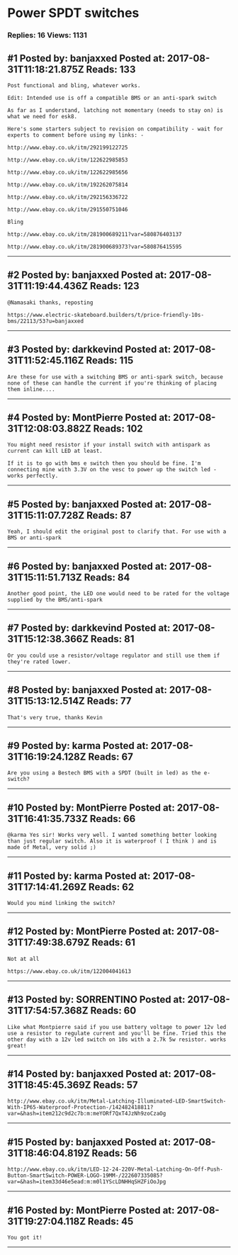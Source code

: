 # Power SPDT switches

### Replies: 16 Views: 1131

## \#1 Posted by: banjaxxed Posted at: 2017-08-31T11:18:21.875Z Reads: 133

```
Post functional and bling, whatever works.

Edit: Intended use is off a compatible BMS or an anti-spark switch

As far as I understand, latching not momentary (needs to stay on) is what we need for esk8.

Here's some starters subject to revision on compatibility - wait for experts to comment before using my links: -

http://www.ebay.co.uk/itm/292199122725

http://www.ebay.co.uk/itm/122622985853

http://www.ebay.co.uk/itm/122622985656

http://www.ebay.co.uk/itm/192262075814

http://www.ebay.co.uk/itm/292156336722

http://www.ebay.co.uk/itm/291550751046

Bling

http://www.ebay.co.uk/itm/281900689211?var=580876403137

http://www.ebay.co.uk/itm/281900689373?var=580876415595
```

---
## \#2 Posted by: banjaxxed Posted at: 2017-08-31T11:19:44.436Z Reads: 123

```
@Namasaki thanks, reposting

https://www.electric-skateboard.builders/t/price-friendly-10s-bms/22113/53?u=banjaxxed
```

---
## \#3 Posted by: darkkevind Posted at: 2017-08-31T11:52:45.116Z Reads: 115

```
Are these for use with a switching BMS or anti-spark switch, because none of these can handle the current if you're thinking of placing them inline....
```

---
## \#4 Posted by: MontPierre Posted at: 2017-08-31T12:08:03.882Z Reads: 102

```
You might need resistor if your install switch with antispark as current can kill LED at least.

If it is to go with bms e switch then you should be fine. I'm connecting mine with 3.3V on the vesc to power up the switch led - works perfectly.
```

---
## \#5 Posted by: banjaxxed Posted at: 2017-08-31T15:11:07.728Z Reads: 87

```
Yeah, I should edit the original post to clarify that. For use with a BMS or anti-spark
```

---
## \#6 Posted by: banjaxxed Posted at: 2017-08-31T15:11:51.713Z Reads: 84

```
Another good point, the LED one would need to be rated for the voltage supplied by the BMS/anti-spark
```

---
## \#7 Posted by: darkkevind Posted at: 2017-08-31T15:12:38.366Z Reads: 81

```
Or you could use a resistor/voltage regulator and still use them if they're rated lower.
```

---
## \#8 Posted by: banjaxxed Posted at: 2017-08-31T15:13:12.514Z Reads: 77

```
That's very true, thanks Kevin
```

---
## \#9 Posted by: karma Posted at: 2017-08-31T16:19:24.128Z Reads: 67

```
Are you using a Bestech BMS with a SPDT (built in led) as the e-switch?
```

---
## \#10 Posted by: MontPierre Posted at: 2017-08-31T16:41:35.733Z Reads: 66

```
@karma Yes sir! Works very well. I wanted something better looking than just regular switch. Also it is waterproof ( I think ) and is made of Metal, very solid ;)
```

---
## \#11 Posted by: karma Posted at: 2017-08-31T17:14:41.269Z Reads: 62

```
Would you mind linking the switch?
```

---
## \#12 Posted by: MontPierre Posted at: 2017-08-31T17:49:38.679Z Reads: 61

```
Not at all

https://www.ebay.co.uk/itm/122004041613
```

---
## \#13 Posted by: SORRENTINO Posted at: 2017-08-31T17:54:57.368Z Reads: 60

```
Like what Montpierre said if you use battery voltage to power 12v led use a resistor to regulate current and you'll be fine. Tried this the other day with a 12v led switch on 10s with a 2.7k 5w resistor. works great!
```

---
## \#14 Posted by: banjaxxed Posted at: 2017-08-31T18:45:45.369Z Reads: 57

```
http://www.ebay.co.uk/itm/Metal-Latching-Illuminated-LED-SmartSwitch-With-IP65-Waterproof-Protection-/142482418811?var=&hash=item212c9d2c7b:m:meYORf7QxT4JzNh9zoCzaOg
```

---
## \#15 Posted by: banjaxxed Posted at: 2017-08-31T18:46:04.819Z Reads: 56

```
http://www.ebay.co.uk/itm/LED-12-24-220V-Metal-Latching-On-Off-Push-Button-SmartSwitch-POWER-LOGO-19MM-/222607335085?var=&hash=item33d46e5ead:m:m0l1YScLDNHHqSHZFiOoJpg
```

---
## \#16 Posted by: MontPierre Posted at: 2017-08-31T19:27:04.118Z Reads: 45

```
You got it!
```

---
